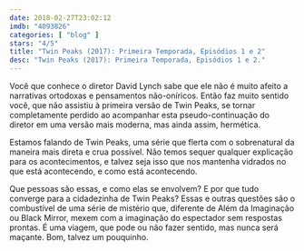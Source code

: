 ```yaml
---
date: 2018-02-27T23:02:12
imdb: "4093826"
categories: [ "blog" ]
stars: "4/5"
title: "Twin Peaks (2017): Primeira Temporada, Episódios 1 e 2"
desc: "Twin Peaks (2017): Primeira Temporada, Episódios 1 e 2."
---
```

Você que conhece o diretor David Lynch sabe que ele não é muito afeito a narrativas ortodoxas e pensamentos não-oníricos. Então faz muito sentido você, que não assistiu à primeira versão de Twin Peaks, se tornar completamente perdido ao acompanhar esta pseudo-continuação do diretor em uma versão mais moderna, mas ainda assim, hermética.

Estamos falando de Twin Peaks, uma série que flerta com o sobrenatural da maneira mais direta e crua possível. Não temos sequer qualquer explicação para os acontecimentos, e talvez seja isso que nos mantenha vidrados no que está acontecendo, e como está acontecendo.

Que pessoas são essas, e como elas se envolvem? E por que tudo converge para a cidadezinha de Twin Peaks? Essas e outras questões são o combustível de uma série de mistério que, diferente de Além da Imaginação ou Black Mirror, mexem com a imaginação do espectador sem respostas prontas. É uma viagem, que pode ou não fazer sentido, mas nunca será maçante. Bom, talvez um pouquinho.
